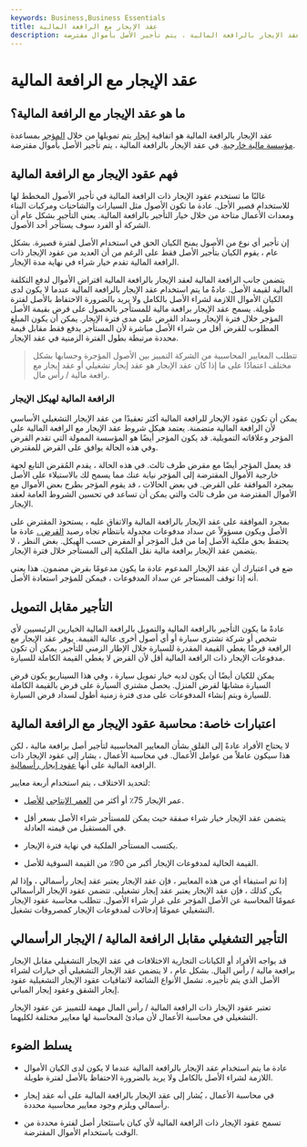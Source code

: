 ```yaml
---
keywords: Business,Business Essentials
title: عقد الإيجار مع الرافعة المالية
description: عقد الإيجار بالرافعة المالية هو اتفاقية إيجار يتم تمويلها من خلال المؤجر ، وعادة ما يتم ذلك بمساعدة مؤسسة مالية خارجية. في عقد الإيجار بالرافعة المالية ، يتم تأجير الأصل بأموال مقترضة.
---
```


# عقد الإيجار مع الرافعة المالية
## ما هو عقد الإيجار مع الرافعة المالية؟

عقد الإيجار بالرافعة المالية هو اتفاقية [إيجار](/lease) يتم تمويلها من خلال [المؤجر](/lessor) بمساعدة [مؤسسة مالية خارجية](/financialinstitution). في عقد الإيجار بالرافعة المالية ، يتم تأجير الأصل بأموال مقترضة.

## فهم عقود الإيجار مع الرافعة المالية

غالبًا ما تستخدم عقود الإيجار ذات الرافعة المالية في تأجير الأصول المخطط لها للاستخدام قصير الأجل. عادة ما تكون الأصول مثل السيارات والشاحنات ومركبات البناء ومعدات الأعمال متاحة من خلال خيار التأجير بالرافعة المالية. يعني التأجير بشكل عام أن الشركة أو الفرد سوف يستأجر أحد الأصول.

إن تأجير أي نوع من الأصول يمنح الكيان الحق في استخدام الأصل لفترة قصيرة. بشكل عام ، يقوم الكيان بتأجير الأصل فقط على الرغم من أن العديد من عقود الإيجار ذات الرافعة المالية تقدم خيار شراء في نهاية مدة الإيجار.

يتضمن جانب الرافعة المالية لعقد الإيجار بالرافعة المالية اقتراض الأموال لدفع التكلفة العالية لقيمة الأصل. عادةً ما يتم استخدام عقد الإيجار بالرافعة المالية عندما لا يكون لدى الكيان الأموال اللازمة لشراء الأصل بالكامل ولا يريد بالضرورة الاحتفاظ بالأصل لفترة طويلة. يسمح عقد الإيجار برافعة مالية للمستأجر بالحصول على قرض بقيمة الأصل المؤجر خلال فترة الإيجار وسداد القرض على مدى فترة الإيجار. يمكن أن يكون المبلغ المطلوب للقرض أقل من شراء الأصل مباشرة لأن المستأجر يدفع فقط مقابل قيمة محددة مرتبطة بطول الفترة الزمنية في عقد الإيجار.

> تتطلب المعايير المحاسبية من الشركة التمييز بين الأصول المؤجرة وحسابها بشكل مختلف اعتمادًا على ما إذا كان عقد الإيجار هو عقد إيجار تشغيلي أو عقد إيجار مع رافعة مالية / رأس مال.

>

### الرافعة المالية لهيكل الإيجار

يمكن أن تكون عقود الإيجار للرافعة المالية أكثر تعقيدًا من عقد الإيجار التشغيلي الأساسي لأن الرافعة المالية متضمنة. يعتمد هيكل شروط عقد الإيجار مع الرافعة المالية على المؤجر وعلاقاته التمويلية. قد يكون المؤجر أيضًا هو المؤسسة الممولة التي تقدم القرض وفي هذه الحالة يوافق على القرض للمقترض.

قد يعمل المؤجر أيضًا مع مقرض طرف ثالث. في هذه الحالة ، يقدم المُقرض التابع لجهة خارجية الأموال المقترضة إلى المؤجر نيابة عنك مما يسمح لك بالاستيلاء على الأصل بمجرد الموافقة على القرض. في بعض الحالات ، قد يقوم المؤجر بطرح بعض الأموال مع الأموال المقترضة من طرف ثالث والتي يمكن أن تساعد في تحسين الشروط العامة لعقد الإيجار.

بمجرد الموافقة على عقد الإيجار بالرافعة المالية والاتفاق عليه ، يستحوذ المقترض على الأصل ويكون مسؤولاً عن سداد مدفوعات مجدولة بانتظام تجاه رصيد [القرض .](/loan) عادة ما يحتفظ بحق ملكية الأصل إما من قبل المؤجر أو المقرض حسب الهيكل. بغض النظر ، لا يتضمن عقد الإيجار برافعة مالية نقل الملكية إلى المستأجر خلال فترة الإيجار.

ضع في اعتبارك أن عقد الإيجار المدعوم عادة ما يكون مدعومًا بقرض مضمون. هذا يعني أنه إذا توقف المستأجر عن سداد المدفوعات ، فيمكن للمؤجر استعادة الأصل.

## التأجير مقابل التمويل

عادةً ما يكون التأجير بالرافعة المالية والتمويل بالرافعة المالية الخيارين الرئيسيين لأي شخص أو شركة تشتري سيارة أو أي أصول أخرى عالية القيمة. يوفر عقد الإيجار مع الرافعة قرضًا يغطي القيمة المقدرة للسيارة خلال الإطار الزمني للتأجير. يمكن أن تكون مدفوعات الإيجار ذات الرافعة المالية أقل لأن القرض لا يغطي القيمة الكاملة للسيارة.

يمكن للكيان أيضًا أن يكون لديه خيار تمويل سيارة ، وفي هذا السيناريو يكون قرض السيارة مشابهًا لقرض المنزل. يحصل مشتري السيارة على قرض بالقيمة الكاملة للسيارة ويتم إنشاء المدفوعات على مدى فترة زمنية أطول لسداد قرض السيارة.

## اعتبارات خاصة: محاسبة عقود الإيجار مع الرافعة المالية

لا يحتاج الأفراد عادةً إلى القلق بشأن المعايير المحاسبية لتأجير أصل برافعة مالية ، لكن هذا سيكون عاملاً من عوامل الأعمال. في محاسبة الأعمال ، يشار إلى عقود الإيجار ذات الرافعة المالية على أنها [عقود إيجار رأسمالية](/capitallease).

لتحديد الاختلاف ، يتم استخدام أربعة معايير:

- عمر الإيجار 75٪ أو أكثر من [العمر الإنتاجي](/usefullife) [للأصل](/usefullife).

- يتضمن عقد الإيجار خيار شراء صفقة حيث يمكن للمستأجر شراء الأصل بسعر أقل في المستقبل من قيمته العادلة.

- يكتسب المستأجر الملكية في نهاية فترة الإيجار.

- القيمة الحالية لمدفوعات الإيجار أكبر من 90٪ من القيمة السوقية للأصل.

إذا تم استيفاء أي من هذه المعايير ، فإن عقد الإيجار يعتبر عقد إيجار رأسمالي ، وإذا لم يكن كذلك ، فإن عقد الإيجار يعتبر عقد إيجار تشغيلي. تتضمن عقود الإيجار الرأسمالي عمومًا المحاسبة عن الأصل المؤجر على غرار شراء الأصول. تتطلب محاسبة عقود الإيجار التشغيلي عمومًا إدخالات لمدفوعات الإيجار كمصروفات تشغيل.

## التأجير التشغيلي مقابل الرافعة المالية / الإيجار الرأسمالي

قد يواجه الأفراد أو الكيانات التجارية الاختلافات في عقد الإيجار التشغيلي مقابل الإيجار برافعة مالية / رأس المال. بشكل عام ، لا يتضمن عقد الإيجار التشغيلي أي خيارات لشراء الأصل الذي يتم تأجيره. تشمل الأنواع الشائعة لاتفاقيات عقود الإيجار التشغيلية عقود إيجار الشقق وعقود إيجار المباني.

تعتبر عقود الإيجار ذات الرافعة المالية / رأس المال مهمة للتمييز عن عقود الإيجار التشغيلي في محاسبة الأعمال لأن مبادئ المحاسبة لها معايير مختلفة لكليهما.

## يسلط الضوء

- عادة ما يتم استخدام عقد الإيجار بالرافعة المالية عندما لا يكون لدى الكيان الأموال اللازمة لشراء الأصل بالكامل ولا يريد بالضرورة الاحتفاظ بالأصل لفترة طويلة.

- في محاسبة الأعمال ، يُشار إلى عقد الإيجار بالرافعة المالية على أنه عقد إيجار رأسمالي ويلزم وجود معايير محاسبية محددة.

- تسمح عقود الإيجار ذات الرافعة المالية لأي كيان باستئجار أصل لفترة محددة من الوقت باستخدام الأموال المقترضة.

